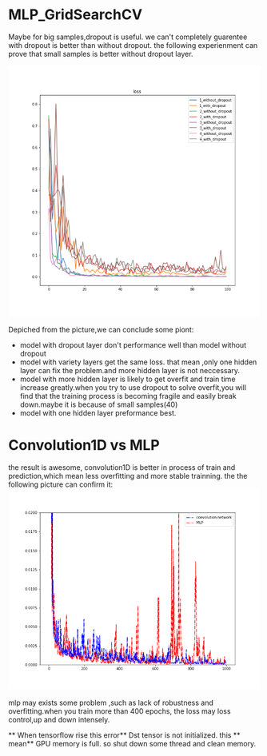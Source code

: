 # MLP_GridSearchCV
Maybe for big samples,dropout is useful.  we can't completely guarentee with dropout is better than without dropout.
the following experienment can prove that small samples is better without dropout layer.

![loss](https://github.com/DreamPurchaseZnz/Picture/blob/master/loss.png)

Depiched from the picture,we can conclude some piont:
* model with dropout layer don't performance well than model without dropout
* model with variety layers get the same loss. that mean ,only one hidden layer can fix the problem.and more hidden layer is not neccessary.
* model with more hidden layer is likely to get overfit and train time increase greatly.when you try to use dropout to solve overfit,you will
find that the training process is becoming fragile and easily break down.maybe it is because of small samples(40)
* model with one hidden layer  preformance best.

# Convolution1D vs MLP
the result is awesome, convolution1D is better in process of train and prediction,which mean less overfitting and more stable trainning.
the the following picture can confirm it:
![cnn](https://github.com/DreamPurchaseZnz/Picture/blob/master/compare_mlp_cnn.png)

mlp may exists some problem ,such as lack of robustness and overfitting.when you train more than 400 epochs, the loss may loss control,up and down intensely.

** When tensorflow rise this error**
Dst tensor is not initialized. this ** mean**  GPU memory is full. so shut down some thread and clean memory.
